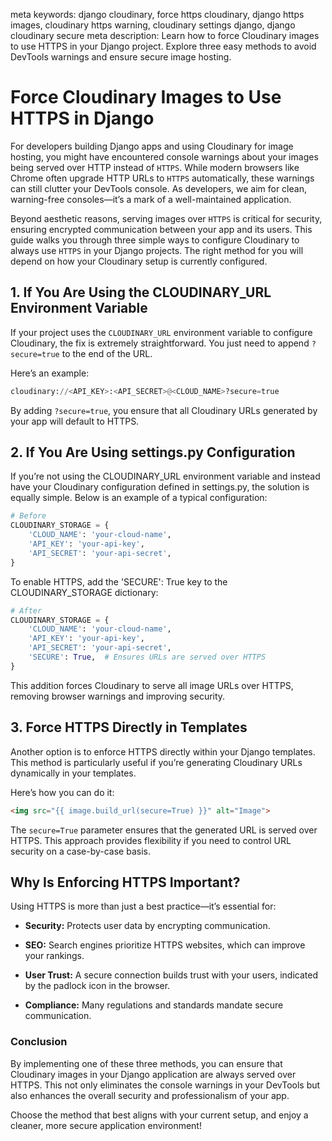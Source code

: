 meta keywords: django cloudinary, force https cloudinary, django https images, cloudinary https warning, cloudinary settings django, django cloudinary secure
meta description: Learn how to force Cloudinary images to use HTTPS in your Django project. Explore three easy methods to avoid DevTools warnings and ensure secure image hosting.

# Force Cloudinary Images to Use HTTPS in Django

For developers building Django apps and using Cloudinary for image hosting, you might have encountered console warnings about your images being served over HTTP instead of `HTTPS`. While modern browsers like Chrome often upgrade HTTP URLs to `HTTPS` automatically, these warnings can still clutter your DevTools console. As developers, we aim for clean, warning-free consoles—it’s a mark of a well-maintained application.

Beyond aesthetic reasons, serving images over `HTTPS` is critical for security, ensuring encrypted communication between your app and its users. This guide walks you through three simple ways to configure Cloudinary to always use `HTTPS` in your Django projects. The right method for you will depend on how your Cloudinary setup is currently configured.

## 1. If You Are Using the CLOUDINARY_URL Environment Variable

If your project uses the `CLOUDINARY_URL` environment variable to configure Cloudinary, the fix is extremely straightforward. You just need to append `?secure=true` to the end of the URL.

Here’s an example:
```python
cloudinary://<API_KEY>:<API_SECRET>@<CLOUD_NAME>?secure=true
```
By adding `?secure=true`, you ensure that all Cloudinary URLs generated by your app will default to HTTPS.

## 2. If You Are Using settings.py Configuration

If you’re not using the CLOUDINARY_URL environment variable and instead have your Cloudinary configuration defined in settings.py, the solution is equally simple. Below is an example of a typical configuration:

```python
# Before
CLOUDINARY_STORAGE = {
    'CLOUD_NAME': 'your-cloud-name',
    'API_KEY': 'your-api-key',
    'API_SECRET': 'your-api-secret',
}
```
To enable HTTPS, add the 'SECURE': True key to the CLOUDINARY_STORAGE dictionary:

```python
# After
CLOUDINARY_STORAGE = {
    'CLOUD_NAME': 'your-cloud-name',
    'API_KEY': 'your-api-key',
    'API_SECRET': 'your-api-secret',
    'SECURE': True,  # Ensures URLs are served over HTTPS
}
```

This addition forces Cloudinary to serve all image URLs over HTTPS, removing browser warnings and improving security.

## 3. Force HTTPS Directly in Templates

Another option is to enforce HTTPS directly within your Django templates. This method is particularly useful if you’re generating Cloudinary URLs dynamically in your templates.

Here’s how you can do it:
```html
<img src="{{ image.build_url(secure=True) }}" alt="Image">
```

The `secure=True` parameter ensures that the generated URL is served over HTTPS. This approach provides flexibility if you need to control URL security on a case-by-case basis.

## Why Is Enforcing HTTPS Important?

Using HTTPS is more than just a best practice—it’s essential for:

- **Security:** Protects user data by encrypting communication.

- **SEO:** Search engines prioritize HTTPS websites, which can improve your rankings.

- **User Trust:** A secure connection builds trust with your users, indicated by the padlock icon in the browser.

- **Compliance:** Many regulations and standards mandate secure communication.


### Conclusion

By implementing one of these three methods, you can ensure that Cloudinary images in your Django application are always served over HTTPS. This not only eliminates the console warnings in your DevTools but also enhances the overall security and professionalism of your app.

Choose the method that best aligns with your current setup, and enjoy a cleaner, more secure application environment!